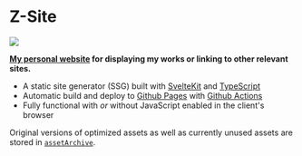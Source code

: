 # Z-Site

[![](https://img.shields.io/github/license/IronBatman2715/ironbatman2715.github.io.svg?branch=main)](https://github.com/IronBatman2715/ironbatman2715.github.io/blob/main/LICENSE)

**[My personal website](https://ironbatman2715.github.io/) for displaying my works or linking to other relevant sites.**

- A static site generator (SSG) built with [SvelteKit](https://kit.svelte.dev/) and [TypeScript](https://www.typescriptlang.org/)
- Automatic build and deploy to [Github Pages](https://pages.github.com/) with [Github Actions](https://github.com/features/actions)
- Fully functional with *or* without JavaScript enabled in the client's browser

Original versions of optimized assets as well as currently unused assets are stored in [`assetArchive`](./assetArchive/).
